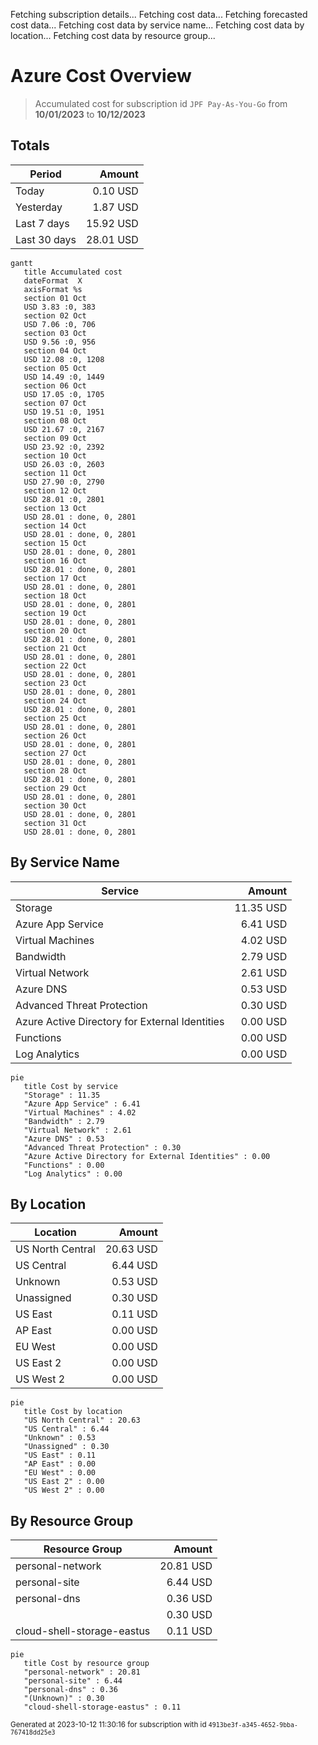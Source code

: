 Fetching subscription details...
Fetching cost data...
Fetching forecasted cost data...
Fetching cost data by service name...
Fetching cost data by location...
Fetching cost data by resource group...
# Azure Cost Overview

> Accumulated cost for subscription id `JPF Pay-As-You-Go` from **10/01/2023** to **10/12/2023**

## Totals

|Period|Amount|
|---|---:|
|Today|0.10 USD|
|Yesterday|1.87 USD|
|Last 7 days|15.92 USD|
|Last 30 days|28.01 USD|

```mermaid
gantt
   title Accumulated cost
   dateFormat  X
   axisFormat %s
   section 01 Oct
   USD 3.83 :0, 383
   section 02 Oct
   USD 7.06 :0, 706
   section 03 Oct
   USD 9.56 :0, 956
   section 04 Oct
   USD 12.08 :0, 1208
   section 05 Oct
   USD 14.49 :0, 1449
   section 06 Oct
   USD 17.05 :0, 1705
   section 07 Oct
   USD 19.51 :0, 1951
   section 08 Oct
   USD 21.67 :0, 2167
   section 09 Oct
   USD 23.92 :0, 2392
   section 10 Oct
   USD 26.03 :0, 2603
   section 11 Oct
   USD 27.90 :0, 2790
   section 12 Oct
   USD 28.01 :0, 2801
   section 13 Oct
   USD 28.01 : done, 0, 2801
   section 14 Oct
   USD 28.01 : done, 0, 2801
   section 15 Oct
   USD 28.01 : done, 0, 2801
   section 16 Oct
   USD 28.01 : done, 0, 2801
   section 17 Oct
   USD 28.01 : done, 0, 2801
   section 18 Oct
   USD 28.01 : done, 0, 2801
   section 19 Oct
   USD 28.01 : done, 0, 2801
   section 20 Oct
   USD 28.01 : done, 0, 2801
   section 21 Oct
   USD 28.01 : done, 0, 2801
   section 22 Oct
   USD 28.01 : done, 0, 2801
   section 23 Oct
   USD 28.01 : done, 0, 2801
   section 24 Oct
   USD 28.01 : done, 0, 2801
   section 25 Oct
   USD 28.01 : done, 0, 2801
   section 26 Oct
   USD 28.01 : done, 0, 2801
   section 27 Oct
   USD 28.01 : done, 0, 2801
   section 28 Oct
   USD 28.01 : done, 0, 2801
   section 29 Oct
   USD 28.01 : done, 0, 2801
   section 30 Oct
   USD 28.01 : done, 0, 2801
   section 31 Oct
   USD 28.01 : done, 0, 2801
```

## By Service Name

|Service|Amount|
|---|---:|
|Storage|11.35 USD|
|Azure App Service|6.41 USD|
|Virtual Machines|4.02 USD|
|Bandwidth|2.79 USD|
|Virtual Network|2.61 USD|
|Azure DNS|0.53 USD|
|Advanced Threat Protection|0.30 USD|
|Azure Active Directory for External Identities|0.00 USD|
|Functions|0.00 USD|
|Log Analytics|0.00 USD|

```mermaid
pie
   title Cost by service
   "Storage" : 11.35
   "Azure App Service" : 6.41
   "Virtual Machines" : 4.02
   "Bandwidth" : 2.79
   "Virtual Network" : 2.61
   "Azure DNS" : 0.53
   "Advanced Threat Protection" : 0.30
   "Azure Active Directory for External Identities" : 0.00
   "Functions" : 0.00
   "Log Analytics" : 0.00
```

## By Location

|Location|Amount|
|---|---:|
|US North Central|20.63 USD|
|US Central|6.44 USD|
|Unknown|0.53 USD|
|Unassigned|0.30 USD|
|US East|0.11 USD|
|AP East|0.00 USD|
|EU West|0.00 USD|
|US East 2|0.00 USD|
|US West 2|0.00 USD|

```mermaid
pie
   title Cost by location
   "US North Central" : 20.63
   "US Central" : 6.44
   "Unknown" : 0.53
   "Unassigned" : 0.30
   "US East" : 0.11
   "AP East" : 0.00
   "EU West" : 0.00
   "US East 2" : 0.00
   "US West 2" : 0.00
```

## By Resource Group

|Resource Group|Amount|
|---|---:|
|personal-network|20.81 USD|
|personal-site|6.44 USD|
|personal-dns|0.36 USD|
||0.30 USD|
|cloud-shell-storage-eastus|0.11 USD|

```mermaid
pie
   title Cost by resource group
   "personal-network" : 20.81
   "personal-site" : 6.44
   "personal-dns" : 0.36
   "(Unknown)" : 0.30
   "cloud-shell-storage-eastus" : 0.11
```

<sup>Generated at 2023-10-12 11:30:16 for subscription with id `4913be3f-a345-4652-9bba-767418dd25e3`</sup>
